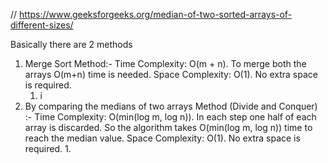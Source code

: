 // https://www.geeksforgeeks.org/median-of-two-sorted-arrays-of-different-sizes/

Basically there are 2 methods 
1. Merge Sort Method:-
    Time Complexity: O(m + n).
    To merge both the arrays O(m+n) time is needed.
    Space Complexity: O(1).
    No extra space is required.
    1. i
2. By comparing the medians of two arrays Method (Divide and Conquer) :- 
    Time Complexity: O(min(log m, log n)).
    In each step one half of each array is discarded. So the algorithm takes O(min(log m, log n)) time to reach the median value.
    Space Complexity: O(1).
    No extra space is required.
    1. 
    


